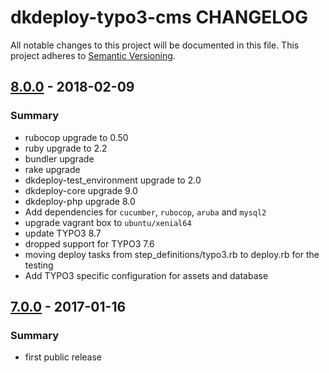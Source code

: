 # dkdeploy-typo3-cms CHANGELOG

All notable changes to this project will be documented in this file.
This project adheres to [Semantic Versioning](http://semver.org/).

## [8.0.0] - 2018-02-09
### Summary

- rubocop upgrade to 0.50
- ruby upgrade to 2.2
- bundler upgrade
- rake upgrade
- dkdeploy-test_environment upgrade to 2.0
- dkdeploy-core upgrade 9.0
- dkdeploy-php upgrade 8.0
- Add dependencies for `cucumber`, `rubocop`, `aruba` and `mysql2`
- upgrade vagrant box to `ubuntu/xenial64`
- update TYPO3 8.7
- dropped support for TYPO3 7.6
- moving deploy tasks from step_definitions/typo3.rb to deploy.rb for the testing 
- Add TYPO3 specific configuration for assets and database

## [7.0.0] - 2017-01-16
### Summary

- first public release

[Unreleased]: https://github.com/dkdeploy/dkdeploy-typo3-cms/compare/master...develop
[8.0.0]: https://github.com/dkdeploy/dkdeploy-typo3-cms/releases/tag/v8.0.0
[7.0.0]: https://github.com/dkdeploy/dkdeploy-typo3-cms/releases/tag/v7.0.0
